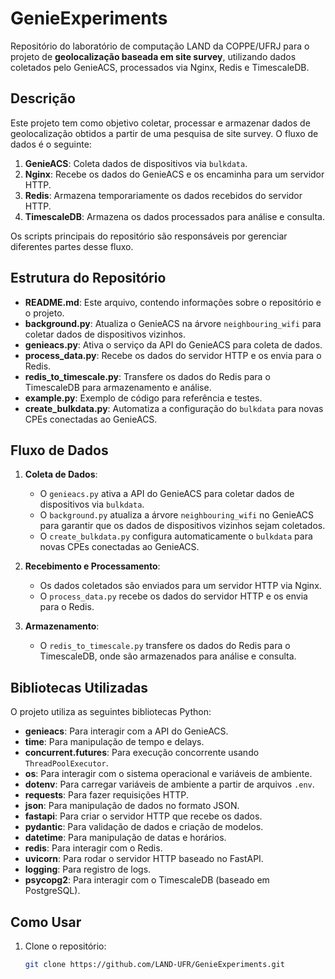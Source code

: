 # GenieExperiments

Repositório do laboratório de computação LAND da COPPE/UFRJ para o projeto de **geolocalização baseada em site survey**, utilizando dados coletados pelo GenieACS, processados via Nginx, Redis e TimescaleDB.

## Descrição

Este projeto tem como objetivo coletar, processar e armazenar dados de geolocalização obtidos a partir de uma pesquisa de site survey. O fluxo de dados é o seguinte:

1. **GenieACS**: Coleta dados de dispositivos via `bulkdata`.
2. **Nginx**: Recebe os dados do GenieACS e os encaminha para um servidor HTTP.
3. **Redis**: Armazena temporariamente os dados recebidos do servidor HTTP.
4. **TimescaleDB**: Armazena os dados processados para análise e consulta.

Os scripts principais do repositório são responsáveis por gerenciar diferentes partes desse fluxo.

## Estrutura do Repositório

- **README.md**: Este arquivo, contendo informações sobre o repositório e o projeto.
- **background.py**: Atualiza o GenieACS na árvore `neighbouring_wifi` para coletar dados de dispositivos vizinhos.
- **genieacs.py**: Ativa o serviço da API do GenieACS para coleta de dados.
- **process_data.py**: Recebe os dados do servidor HTTP e os envia para o Redis.
- **redis_to_timescale.py**: Transfere os dados do Redis para o TimescaleDB para armazenamento e análise.
- **example.py**: Exemplo de código para referência e testes.
- **create_bulkdata.py**: Automatiza a configuração do `bulkdata` para novas CPEs conectadas ao GenieACS.

## Fluxo de Dados

1. **Coleta de Dados**:
   - O `genieacs.py` ativa a API do GenieACS para coletar dados de dispositivos via `bulkdata`.
   - O `background.py` atualiza a árvore `neighbouring_wifi` no GenieACS para garantir que os dados de dispositivos vizinhos sejam coletados.
   - O `create_bulkdata.py` configura automaticamente o `bulkdata` para novas CPEs conectadas ao GenieACS.

2. **Recebimento e Processamento**:
   - Os dados coletados são enviados para um servidor HTTP via Nginx.
   - O `process_data.py` recebe os dados do servidor HTTP e os envia para o Redis.

3. **Armazenamento**:
   - O `redis_to_timescale.py` transfere os dados do Redis para o TimescaleDB, onde são armazenados para análise e consulta.

## Bibliotecas Utilizadas

O projeto utiliza as seguintes bibliotecas Python:

- **genieacs**: Para interagir com a API do GenieACS.
- **time**: Para manipulação de tempo e delays.
- **concurrent.futures**: Para execução concorrente usando `ThreadPoolExecutor`.
- **os**: Para interagir com o sistema operacional e variáveis de ambiente.
- **dotenv**: Para carregar variáveis de ambiente a partir de arquivos `.env`.
- **requests**: Para fazer requisições HTTP.
- **json**: Para manipulação de dados no formato JSON.
- **fastapi**: Para criar o servidor HTTP que recebe os dados.
- **pydantic**: Para validação de dados e criação de modelos.
- **datetime**: Para manipulação de datas e horários.
- **redis**: Para interagir com o Redis.
- **uvicorn**: Para rodar o servidor HTTP baseado no FastAPI.
- **logging**: Para registro de logs.
- **psycopg2**: Para interagir com o TimescaleDB (baseado em PostgreSQL).

## Como Usar

1. Clone o repositório:

   ```bash
   git clone https://github.com/LAND-UFR/GenieExperiments.git
